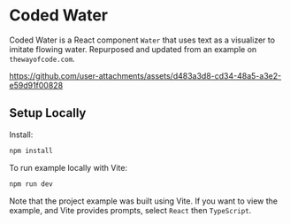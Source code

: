 # Coded Water

Coded Water is a React component `Water` that uses text as a visualizer to imitate flowing water. Repurposed and updated from an example on `thewayofcode.com`.



https://github.com/user-attachments/assets/d483a3d8-cd34-48a5-a3e2-e59d91f00828



## Setup Locally

Install:

```bash
npm install
```

To run example locally with Vite:

```bash
npm run dev
```

Note that the project example was built using Vite. If you want to view the example, and Vite provides prompts, select `React` then `TypeScript`.
